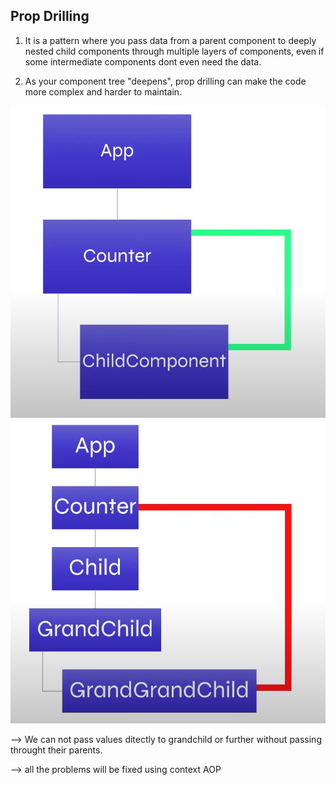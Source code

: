 ## Prop Drilling

1. It is a pattern where you pass data from a parent component to deeply nested child components through multiple layers of components, even if some intermediate components dont even need the data.

2. As your component tree "deepens", prop drilling can make the code more complex and harder to maintain.

![Normal prop passing](./prop1.png)
![Prop Drilling problem](./prop2.png)

--> We can not pass values ditectly to grandchild or further without passing throught their parents.

--> all the problems will be fixed using context AOP
